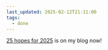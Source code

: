 ```yaml
---
last_updated: 2025-02-12T21:11:00
tags:
  - done
---
```

[25 hopes for 2025](https://olu.online/25-hopes-for-2025/) is on my blog now!

